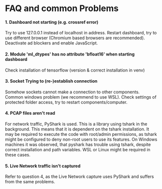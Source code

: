 # FAQ and common Problems

#### 1. Dashboard not starting (e.g. crossref error) 
Try to use 127.0.0.1 instead of localhost in address. Restart dashboard, try to use different browser (Chromium based browsers are recommended). Deactivate ad blockers and enable JavaScript. 

#### 2. Module 'ml_dtypes' has no attribute 'bfloat16' when starting dashboard
Check installation of tensorflow (version & correct installation in venv) 

#### 3. Socket Trying to (re-)establish connection 
Somehow sockets cannot make a connection to other components. Common windows problem (we recommend to use WSL). 
Check settings of protected folder access, try to restart components/computer. 

#### 4. PCAP files aren't read
For network traffic, PyShark is used. This is a library using tshark in the background. This means that it is dependent on the tshark installation. 
It may be required to execute the code with root/admin permissions, as tshark might be configured to deny non-root users to use its features.
On Windows machines it was observed, that pyshark has trouble using tshark, despite correct installation and path variables. WSL or Linux might be required in these cases.

#### 5. Live Network traffic isn't captured
Refer to question 4, as the Live Network capture uses PyShark and suffers from the same problems.
